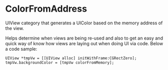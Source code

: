 ColorFromAddress
================

UIView category that generates a UIColor based on the memory address of the view.

Helps determine when views are being re-used and also to get an easy and quick way of know how views are laying out when doing UI via code.
Below a code sample:

```
UIView *tmpVw = [[UIView alloc] initWithFrame:CGRectZero];
tmpVw.backgroundColor = [tmpVw colorFromMemory];
```
